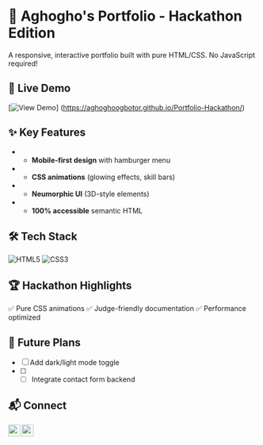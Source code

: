 # 🌟 Aghogho's Portfolio - Hackathon Edition 
A responsive, interactive portfolio built with pure HTML/CSS. No JavaScript required! 

## 🚀 Live Demo 
[![View Demo](https://img.shields.io/badge/View-Live_Demo-green)]
(https://aghoghoogbotor.github.io/Portfolio-Hackathon/) 

## ✨ Key Features 
- - **Mobile-first design** with hamburger menu
- - **CSS animations** (glowing effects, skill bars)
- - **Neumorphic UI** (3D-style elements)
- - **100% accessible** semantic HTML
    
## 🛠 Tech Stack 
<p align="left"> 
  <img src="https://img.shields.io/badge/HTML5-E34F26?logo=html5&logoColor=white" alt="HTML5"> 
  <img src="https://img.shields.io/badge/CSS3-1572B6?logo=css3&logoColor=white" alt="CSS3"> 
</p> 


## 🏆 Hackathon Highlights 
✅ Pure CSS animations 
✅ Judge-friendly documentation 
✅ Performance optimized 

## 🔮 Future Plans 
- [ ] Add dark/light mode toggle
- [ ] - [ ] Integrate contact form backend

## 📬 Connect 
<a href="https://www.linkedin.com/in/aghogho-ogbotor-a5a62b224?utm_source=share&utm_campaign=share_via&utm_content=profile&utm_medium=ios_app"> 
  <img align="left" width="24px" src="https://cdn-icons-png.flaticon.com/512/733/733561.png" > 
</a> 
<a href="https://twitter.com/sylvi_bae?s=21"> 
  <img align="left" width="24px" src="https://cdn-icons-png.flaticon.com/512/733/733579.png"> 
</a> 
  

